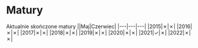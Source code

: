 # Matury
Aktualnie skończone matury
||Maj|Czerwiec|
|---|---|---|
|2015|✗|✗|
|2016|✗|✗|
|2017|✗|✗|
|2018|✗|✗|
|2019|✗|✗|
|2020|✗|✗|
|2021|✓|✗|
|2022|✗|✗|
